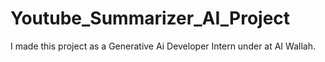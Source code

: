 # Youtube_Summarizer_AI_Project
I made this project as a Generative Ai Developer Intern under at AI Wallah.
